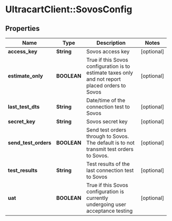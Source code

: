 # UltracartClient::SovosConfig

## Properties
Name | Type | Description | Notes
------------ | ------------- | ------------- | -------------
**access_key** | **String** | Sovos access key | [optional] 
**estimate_only** | **BOOLEAN** | True if this Sovos configuration is to estimate taxes only and not report placed orders to Sovos | [optional] 
**last_test_dts** | **String** | Date/time of the connection test to Sovos | [optional] 
**secret_key** | **String** | Sovos secret key | [optional] 
**send_test_orders** | **BOOLEAN** | Send test orders through to Sovos.  The default is to not transmit test orders to Sovos. | [optional] 
**test_results** | **String** | Test results of the last connection test to Sovos | [optional] 
**uat** | **BOOLEAN** | True if this Sovos configuration is currently undergoing user acceptance testing | [optional] 


